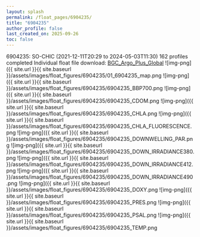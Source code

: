 ```yaml
---
layout: splash
permalink: /float_pages/6904235/
title: "6904235"
author_profile: false
last_created_on: 2025-09-26
toc: false
---
```

 
6904235: SO-CHIC (2021-12-11T20:29 to 2024-05-03T11:30)
162 profiles completed
Individual float file download: [BGC_Argo_Plus_Global](https://ftp.soest.hawaii.edu/bgc_argo_plus/Individual_Floats/outliers_removed/6904235_Sprof_processed.nc)
![img-png]({{ site.url }}{{ site.baseurl }}/assets/images/float_figures/6904235/01_6904235_map.png
![img-png]({{ site.url }}{{ site.baseurl }}/assets/images/float_figures/6904235/6904235_BBP700.png
![img-png]({{ site.url }}{{ site.baseurl }}/assets/images/float_figures/6904235/6904235_CDOM.png
![img-png]({{ site.url }}{{ site.baseurl }}/assets/images/float_figures/6904235/6904235_CHLA.png
![img-png]({{ site.url }}{{ site.baseurl }}/assets/images/float_figures/6904235/6904235_CHLA_FLUORESCENCE.png
![img-png]({{ site.url }}{{ site.baseurl }}/assets/images/float_figures/6904235/6904235_DOWNWELLING_PAR.png
![img-png]({{ site.url }}{{ site.baseurl }}/assets/images/float_figures/6904235/6904235_DOWN_IRRADIANCE380.png
![img-png]({{ site.url }}{{ site.baseurl }}/assets/images/float_figures/6904235/6904235_DOWN_IRRADIANCE412.png
![img-png]({{ site.url }}{{ site.baseurl }}/assets/images/float_figures/6904235/6904235_DOWN_IRRADIANCE490.png
![img-png]({{ site.url }}{{ site.baseurl }}/assets/images/float_figures/6904235/6904235_DOXY.png
![img-png]({{ site.url }}{{ site.baseurl }}/assets/images/float_figures/6904235/6904235_PRES.png
![img-png]({{ site.url }}{{ site.baseurl }}/assets/images/float_figures/6904235/6904235_PSAL.png
![img-png]({{ site.url }}{{ site.baseurl }}/assets/images/float_figures/6904235/6904235_TEMP.png
